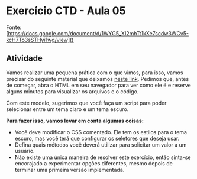 # Exercício CTD - Aula 05

Fonte: [https://docs.google.com/document/d/1WYG5_XI2mhTt1kXe7scdw3WCv5-kcH7To3sSTHyi1wg/view]()

## Atividade

Vamos realizar uma pequena prática com o que vimos, para isso, vamos precisar do seguinte material que deixamos [neste link](https://drive.google.com/file/d/14aFqDcsvuFvbFMzhj084tOp1__0Aa1CJ/view?usp=sharing). Pedimos que, antes de começar, abra o HTML em seu navegador para ver como ele é e reserve alguns minutos para visualizar os arquivos e o código.

Com este modelo, sugerimos que você faça um script para poder selecionar entre um tema claro e um tema escuro.

**Para fazer isso, vamos levar em conta algumas coisas:**

* Você deve modificar o CSS comentado. Ele tem os estilos para o tema escuro, mas você terá que configurar os seletores que deseja usar.
* Defina quais métodos você deverá utilizar para solicitar um valor a um usuário.
* Não existe uma única maneira de resolver este exercício, então sinta-se encorajado a experimentar opções diferentes, mesmo depois de terminar uma primeira versão implementada.

